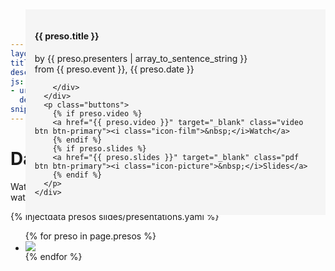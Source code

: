 ```yaml
---
layout: default
title: "Presentations, Videos, and Slides"
description: "Watch videos and review slides from presentations about the Dart web programming language and tools."
js:
- url: /js/slides-analytics.js
  defer: true
snippet_img: imgs/dart-today-and-beyond.jpg
---
```


# Dart Presentations

Watch videos and review slides from presentations about Dart.
You can also watch episodes of [Dartisans, our Dart videocast](/dartisans/).

{% injectdata presos slides/presentations.yaml %}

<style>
.thumbnail {
  position: relative;
}
.presentation-details {
  position: absolute;
  bottom: 58px;
  left: 0px;
  width: 100%;
  background: whitesmoke;
}
.inner {
  padding: 15px;
}
.thumbnail .buttons {
  margin-top: 15px;
  position: relative;
}
.thumbnail .plusone-preso {
  position: absolute;
  bottom: 30px;
  right: 15px;
}
</style>

<!-- XXXX don't set width/height on images, just use 640x360 -->

<ul class="thumbnails">
  {% for preso in page.presos %}
  <li class="span6" id="{{ preso.short }}">
    <div class="thumbnail">
      <img class="screenshot" src="imgs/{{ preso.short }}.jpg">
      <div class="presentation-details">
        <div class="inner">
          <h4 class="title">{{ preso.title }}</h4>
          <p>
            by {{ preso.presenters | array_to_sentence_string }}<br>
            from {{ preso.event }}, {{ preso.date }}
          </p>

        </div>
      </div>
      <p class="buttons">
        {% if preso.video %}
        <a href="{{ preso.video }}" target="_blank" class="video btn btn-primary"><i class="icon-film">&nbsp;</i>Watch</a>
        {% endif %}
        {% if preso.slides %}
        <a href="{{ preso.slides }}" target="_blank" class="pdf btn btn-primary"><i class="icon-picture">&nbsp;</i>Slides</a>
        {% endif %}
      </p>
    </div>
  </li>
  {% endfor %}
</ul>


